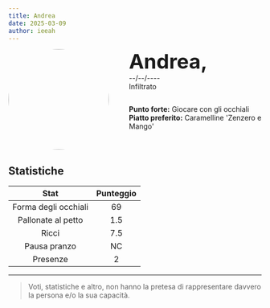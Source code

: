 ```yaml
---
title: Andrea
date: 2025-03-09
author: ieeah
---
```


<div class="player-header" style="display: flex;">
  <div class="player-avatar" style="margin-inline-end: 40px;">
    <img src="https://robohash.org/andrea" width="200px" height="200px" style="border-radius: 50%; aspect-ratio: 1; border: 15px solid #var(--accent); object-fit: contain; object-position: center;" />
  </div>
  <div class="player-info">
    <p class="player-name" style="margin-block: 0; font-size: 2.5rem; font-weight: bold; display: inline-block;" id="player-name">Andrea,</p>
    <!-- <code style="display: inline-block;">È un leggero stiramento</code> -->
    <p class="player-age" style="margin-block: 0;">--/--/----</p>
    <p class="player-office" style="margin-block: 0;">Infiltrato</p>
    <div class="player-specials" style="margin-block: 1.75rem 0;">
      <p class="player-office" style="margin-block: 0;">
        <span style="font-weight: bold">Punto forte:</span>
        <span style="">Giocare con gli occhiali</span>
      </p>
      <p class="player-office" style="margin-block: 0;">
        <span style="font-weight: bold">Piatto preferito:</span>
        <span style="">Caramelline 'Zenzero e Mango'</span>
      </p>
    </div>
  </div>
</div>

## Statistiche

|         Stat         | Punteggio |
|:--------------------:|:---------:|
| Forma degli occhiali |    69     |
|  Pallonate al petto  |    1.5    |
|        Ricci         |    7.5    |
|     Pausa pranzo     |    NC     |
|       Presenze       |     2     |

---

> Voti, statistiche e altro, non hanno la pretesa di rappresentare davvero la persona e/o la sua capacità.
